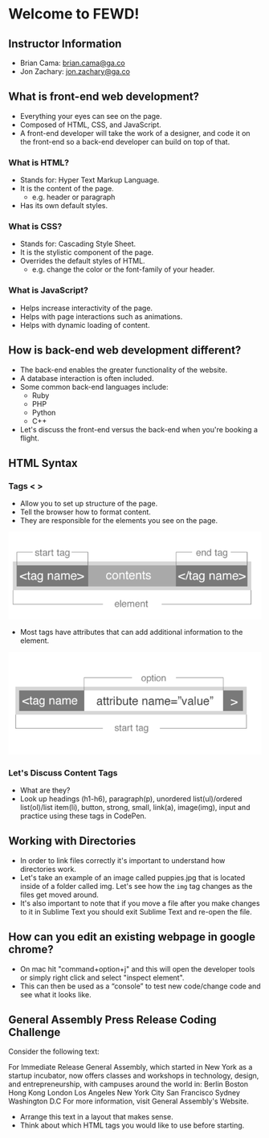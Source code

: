 # Welcome to FEWD!

## Instructor Information
- Brian Cama: brian.cama@ga.co
- Jon Zachary: jon.zachary@ga.co

## What is front-end web development?
- Everything your eyes can see on the page.
- Composed of HTML, CSS, and JavaScript.
- A front-end developer will take the work of a designer, and code it on the front-end so a back-end developer can build on top of that.

### What is HTML?
- Stands for: Hyper Text Markup Language.
- It is the content of the page.
	- e.g. header or paragraph
- Has its own default styles.

### What is CSS?
- Stands for: Cascading Style Sheet.
- It is the stylistic component of the page.
- Overrides the default styles of HTML.
	- e.g. change the color or the font-family of your header.

### What is JavaScript?
- Helps increase interactivity of the page.
- Helps with page interactions such as animations.
- Helps with dynamic loading of content.


## How is back-end web development different?
- The back-end enables the greater functionality of the website.
- A database interaction is often included.
- Some common back-end languages include:
	- Ruby
	- PHP
	- Python
	- C++
- Let's discuss the front-end versus the back-end when you're booking a flight.  

## HTML Syntax

### Tags < >
- Allow you to set up structure of the page.
- Tell the browser how to format content.
- They are responsible for the elements you see on the page.


![](img/tags.png)

- Most tags have attributes that can add additional information to the element.

![](img/tags_attributes.png)

### Let's Discuss Content Tags

- What are they?
- Look up headings (h1-h6), paragraph(p), unordered list(ul)/ordered list(ol)/list item(li), button, strong, small, link(a), image(img), input and practice using these tags in CodePen.

## Working with Directories
- In order to link files correctly it's important to understand how directories work.
- Let's take an example of an image called puppies.jpg that is located inside of a folder called img. Let's see how the `img` tag changes as the files get moved around.
- It's also important to note that if you move a file after you make changes to it in Sublime Text you should exit Sublime Text and re-open the file.

## How can you edit an existing webpage in google chrome?
- On mac hit "command+option+j" and this will open the developer tools or simply right click and select "inspect element".
- This can then be used as a “console” to test new code/change code and see what it looks like.

## General Assembly Press Release Coding Challenge

Consider the following text:

For Immediate Release General Assembly, which started in New York as a startup incubator, now offers classes and workshops in technology, design, and entrepreneurship, with campuses around the world in: Berlin Boston Hong Kong London Los Angeles New York City San Francisco Sydney Washington D.C For more information, visit General Assembly's Website.

- Arrange this text in a layout that makes sense.
- Think about which HTML tags you would like to use before starting.
